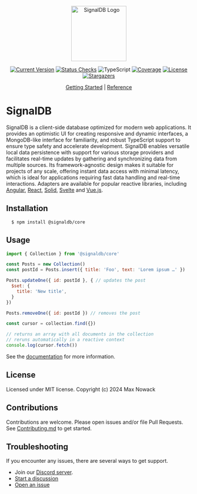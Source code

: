 <p align="center">
  <a href="#">
    <img src="https://raw.githubusercontent.com/maxnowack/signaldb/refs/heads/main/docs/public/logo.svg" width="150px" alt="SignalDB Logo" />
  </a>
</p>

<p align="center">
  <a href="https://github.com/maxnowack/signaldb/releases"><img src="https://img.shields.io/github/v/release/maxnowack/signaldb?include_prereleases&label=version&sort=semver" alt="Current Version" /></a>
  <a href="https://github.com/maxnowack/signaldb/actions"><img src="https://img.shields.io/github/checks-status/maxnowack/signaldb/main" alt="Status Checks" /></a>
  <img src="https://img.shields.io/npm/types/signaldb" alt="TypeScript" />
  <a href="https://app.codecov.io/gh/maxnowack/signaldb"><img src="https://img.shields.io/codecov/c/github/maxnowack/signaldb" alt="Coverage" /></a>
  <a href="https://github.com/maxnowack/signaldb/blob/main/LICENSE"><img src="https://img.shields.io/github/license/maxnowack/signaldb" alt="License" /></a>
  <a href="https://github.com/maxnowack/signaldb/stargazers"><img src="https://img.shields.io/github/stars/maxnowack/signaldb" alt="Stargazers" /></a>
</p>

<p align="center">
   <a href="https://signaldb.js.org/getting-started/">Getting Started</a> |
   <a href="https://signaldb.js.org/reference/">Reference</a>
<p>

# SignalDB

SignalDB is a client-side database optimized for modern web applications. It provides an optimistic UI for creating responsive and dynamic interfaces, a MongoDB-like interface for familiarity, and robust TypeScript support to ensure type safety and accelerate development. SignalDB enables versatile local data persistence with support for various storage providers and facilitates real-time updates by gathering and synchronizing data from multiple sources. Its framework-agnostic design makes it suitable for projects of any scale, offering instant data access with minimal latency, which is ideal for applications requiring fast data handling and real-time interactions. Adapters are available for popular reactive libraries, including [Angular](https://signaldb.js.org/guides/angular/), [React](https://signaldb.js.org/guides/react/), [Solid](https://signaldb.js.org/guides/solid-js/), [Svelte](https://signaldb.js.org/guides/svelte/) and [Vue.js](https://signaldb.js.org/guides/vue/).

## Installation

````
  $ npm install @signaldb/core
````

## Usage

```js
import { Collection } from '@signaldb/core'

const Posts = new Collection()
const postId = Posts.insert({ title: 'Foo', text: 'Lorem ipsum …' })

Posts.updateOne({ id: postId }, { // updates the post
  $set: {
    title: 'New title',
  }
})

Posts.removeOne({ id: postId }) // removes the post

const cursor = collection.find({})

// returns an array with all documents in the collection
// reruns automatically in a reactive context
console.log(cursor.fetch())
```

See the [documentation](https://signaldb.js.org/) for more information.

## License
Licensed under MIT license. Copyright (c) 2024 Max Nowack

## Contributions
Contributions are welcome. Please open issues and/or file Pull Requests.
See [Contributing.md](https://github.com/maxnowack/signaldb/blob/main/CONTRIBUTING.md) to get started.

## Troubleshooting

If you encounter any issues, there are several ways to get support.
- Join our [Discord server](https://discord.gg/qMvXKXxBTp).
- [Start a discussion](https://github.com/maxnowack/signaldb/discussions/new/choose)
- [Open an issue](https://github.com/maxnowack/signaldb/issues/new)
